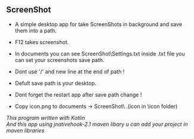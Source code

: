 ## ScreenShot

* A simple desktop app for take ScreenShots in background and save them into a path.
* F12 takes screenshot.
* In documents you can see ScreenShot\Settings.txt inside .txt file you can set your screenshots save path.

* Dont use '/' and new line at the end of path !
* Defult save path is your desktop.
* Dont forget the restart app after save path change !
* Copy icon.png to documents -> ScreenShot\ .(icon in \icon folder)

*This program written with Kotlin* </br>
*And this app using jnativehook-2.1 maven libary u can add your project in maven libraries*
